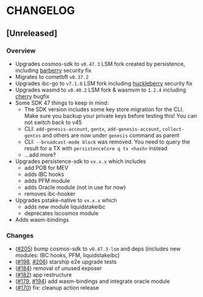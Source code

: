 # CHANGELOG

## [Unreleased]

### Overview

- Upgrades cosmos-sdk to `v0.47.3` LSM fork created by persistence, including [barberry](https://forum.cosmos.network/t/cosmos-sdk-security-advisory-barberry/10825) security fix
- Migrates to cometbft `v0.37.2`
- Upgrades ibc-go to `v7.1.0` LSM fork including [huckleberry](https://forum.cosmos.network/t/ibc-security-advisory-huckleberry/10731) security fix
- Upgrades wasmd to `v0.40.2` LSM fork & wasmvm to `1.2.4` including [cherry](https://github.com/CosmWasm/advisories/blob/main/CWAs/CWA-2023-002.md) bugfix
- Some SDK 47 things to keep in mind:
  - The SDK version includes some key store migration for the CLI. Make sure you backup your private keys before testing this! You can not switch back to v45
  - CLI: `add-genesis-account`, `gentx`, `add-genesis-account`, `collect-gentxs` and others are now under `genesis` command as parent
  - CLI: `--broadcast-mode block` was removed. You need to query the result for a TX with `persistenceCore q tx <hash>` instead
  - ...add more?
- Upgrades persistence-sdk to `vx.x.x` which includes
  - add POB for MEV
  - adds IBC hooks
  - adds PFM module
  - adds Oracle module (not in use for now)
  - removes ibc-hooker
- Upgrades pstake-native to `vx.x.x` which
  - adds new module liquidstakeibc
  - deprecates lscosmos module
- Adds wasm-bindings

### Changes

- ([#205](https://github.com/persistenceOne/persistenceCore/pull/205)) bump cosmos-sdk to `v0.47.3-lsm` and deps (includes new modules: IBC hooks, PFM, liquidstakeibc)
- ([#198](https://github.com/persistenceOne/persistenceCore/pull/198), [#206](https://github.com/persistenceOne/persistenceCore/pull/206)) starship e2e upgrade tests
- ([#184](https://github.com/persistenceOne/persistenceCore/pull/184)) removal of unused exposer
- ([#182](https://github.com/persistenceOne/persistenceCore/pull/182)) app restructure
- ([#179](https://github.com/persistenceOne/persistenceCore/pull/179), [#194](https://github.com/persistenceOne/persistenceCore/pull/194)) add wasm-bindings and integrate oracle module
- ([#170](https://github.com/persistenceOne/persistenceCore/pull/170)) fix: cleanup action release
